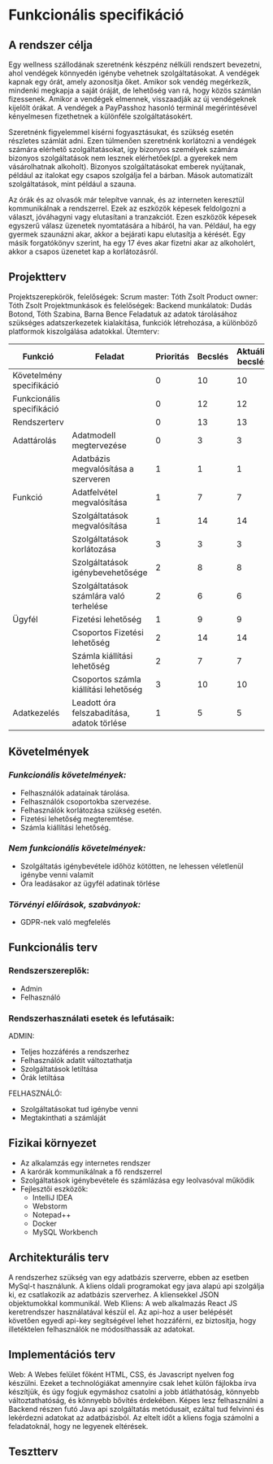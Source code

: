 # Funkcionális specifikáció

## **A rendszer célja**
Egy wellness szállodának szeretnénk készpénz nélküli rendszert bevezetni, ahol vendégek könnyedén igénybe vehetnek
szolgáltatásokat. A vendégek kapnak egy órát, amely azonosítja őket. Amikor sok vendég megérkezik, mindenki megkapja 
a saját óráját, de lehetőség van rá, hogy közös számlán fizessenek.  Amikor a vendégek elmennek, visszaadják az új 
vendégeknek kijelölt órákat. A vendégek a PayPasshoz hasonló terminál megérintésével kényelmesen fizethetnek a 
különféle szolgáltatásokért.

Szeretnénk figyelemmel kísérni fogyasztásukat, és szükség esetén részletes számlát adni. 
Ezen túlmenően szeretnénk korlátozni a vendégek számára elérhető szolgáltatásokat, így bizonyos személyek számára 
bizonyos szolgáltatások nem lesznek elérhetőek(pl. a gyerekek nem vásárolhatnak alkoholt).
Bizonyos szolgáltatásokat emberek nyújtanak, például az italokat egy csapos szolgálja fel a bárban.
Mások automatizált szolgáltatások, mint például a szauna.

Az órák és az olvasók már telepítve vannak, és az interneten keresztül kommunikálnak a rendszerrel.
Ezek az eszközök képesek feldolgozni a választ, jóváhagyni vagy elutasítani a tranzakciót. Ezen eszközök
képesek egyszerű válasz üzenetek nyomtatására a hibáról, ha van. Például, ha egy gyermek  szaunázni akar, 
akkor a bejárati kapu elutasítja a kérését. Egy másik forgatókönyv szerint, ha egy 17 éves akar fizetni
akar az alkoholért, akkor a csapos üzenetet kap a korlátozásról.

## **Projektterv**
Projektszerepkörök, felelőségek:
Scrum master: Tóth Zsolt
Product owner: Tóth Zsolt
Projektmunkások és felelőségek:
Backend munkálatok: Dudás Botond, Tóth Szabina, Barna Bence
Feladatuk az adatok tárolásához szükséges adatszerkezetek kialakítása,
funkciók létrehozása, a különböző platformok kiszolgálása adatokkal.
Ütemterv:

Funkció | Feladat | Prioritás | Becslés | Aktuális becslés | Eltelt idő | Hátralévő idő
--- | --- | --- | --- | --- | --- | ---
Követelmény specifikáció |  | 0 | 10 | 10 | 10 | 0
Funkcionális specifikáció |  | 0 | 12 | 12 | 12 | 0
Rendszerterv |  | 0 | 13 | 13 | 13 | 0
Adattárolás | Adatmodell megtervezése | 0 | 3 | 3 | 3 | 0
| | Adatbázis megvalósítása a szerveren | 1 | 1 | 1 | 1 | 0
Funkció | Adatfelvétel megvalósítása | 1 | 7 | 7 | 7 | 0
| | Szolgáltatások megvalósítása | 1 | 14 | 14 | 14 | 0
| | Szolgáltatások korlátozása | 3 | 3 | 3 | 3 | 0
| | Szolgáltatások igénybevehetősége | 2 | 8 | 8 | 8 | 0
| | Szolgáltatások számlára való terhelése | 2 | 6 | 6 | 6 | 0
Ügyfél | Fizetési lehetőség | 1 | 9 | 9 | 9 | 0
| | Csoportos Fizetési lehetőség | 2 | 14 | 14 | 14 | 0
| | Számla kiállítási lehetőség | 2 | 7 | 7 | 7 | 0
| | Csoportos számla kiállítási lehetőség | 3 | 10 | 10 | 10 | 0
Adatkezelés | Leadott óra felszabadítása, adatok törlése | 1 | 5 | 5 | 5 | 0

## **Követelmények**
### *Funkcionális követelmények:*
- Felhasználók adatainak tárolása.
- Felhasználók csoportokba szervezése.
- Felhasználók korlátozása szükség esetén.
- Fizetési lehetőség megteremtése.
- Számla kiállítási lehetőség.

### *Nem funkcionális követelmények:*
- Szolgáltatás igénybevétele időhöz kötötten, ne lehessen véletlenül igénybe venni valamit
- Óra leadásakor az ügyfél adatinak törlése

### *Törvényi előírások, szabványok:*
- GDPR-nek való megfelelés

## **Funkcionális terv**
### Rendszerszereplők:
- Admin
- Felhasználó

### Rendszerhasználati esetek és lefutásaik:
ADMIN:

- Teljes hozzáférés a rendszerhez
- Felhasználók adatit változtathatja
- Szolgáltatások letiltása
- Órák letiltása

FELHASZNÁLÓ:

- Szolgáltatásokat tud igénybe venni
- Megtakinthati a számláját

## **Fizikai környezet**
- Az alkalamzás egy internetes rendszer
- A karórák kommunikálnak a fő rendszerrel
- Szolgáltatások igénybevétele és számlázása egy leolvasóval működik
- Fejlesztői eszközök:
    - IntelliJ IDEA
    - Webstorm
    - Notepad++
    - Docker
    - MySQL Workbench
    
## **Architekturális terv**
A rendszerhez szükség van egy adatbázis szerverre, ebben az esetben
MySql-t használunk. A kliens oldali programokat egy java alapú api
szolgálja ki, ez csatlakozik az adatbázis szerverhez. A kliensekkel JSON
objektumokkal kommunikál.
Web Kliens:
A web alkalmazás React JS keretrendszer használatával készül el. Az 
api-hoz a user belépését követően egyedi api-key segítségével lehet
hozzáférni, ez biztosítja, hogy illetéktelen felhasználók ne módosíthassák az
adatokat.

## **Implementációs terv**
Web:
A Webes felület főként HTML, CSS, és Javascript nyelven fog készülni.
Ezeket a technológiákat amennyire csak lehet külön fájlokba írva készítjük, és
úgy fogjuk egymáshoz csatolni a jobb átláthatóság, könnyebb változtathatóság,
és könnyebb bővítés érdekében. Képes lesz felhasználni a Backend részen futó
Java api szolgáltatás metódusait, ezáltal tud felvinni és lekérdezni adatokat az
adatbázisból. Az eltelt időt a kliens fogja számolni a feladatoknál, hogy ne
legyenek eltérések.

## **Tesztterv**

